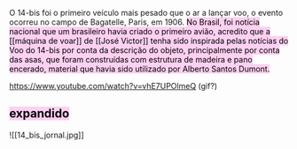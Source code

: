 O 14-bis foi o primeiro veículo mais pesado que o ar a lançar voo, o evento ocorreu no campo de Bagatelle, Paris, em 1906. <mark style="background: #FFB8EBA6;">No Brasil, foi notícia nacional que um brasileiro havia criado o primeiro avião, acredito que a [[máquina de voar]] de [[José Victor]] tenha sido inspirada pelas notícias do Voo do 14-bis por conta da descrição do objeto, principalmente por conta das asas, que foram construídas com estrutura de madeira e pano encerado, material que havia sido utilizado por  Alberto Santos Dumont. </mark> 

https://www.youtube.com/watch?v=vhE7UPOlmeQ (gif?)

## <mark style="background: #FFB8EBA6;">expandido</mark> 
![[14_bis_jornal.jpg]]